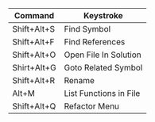 |Command	|Keystroke|
|---|---|
|Shift+Alt+S	|Find Symbol|
|Shift+Alt+F	|Find References|
|Shift+Alt+O	|Open File In Solution|
|Shirt+Alt+G	|Goto Related Symbol|
|Shift+Alt+R	|Rename|
|Alt+M	|List Functions in File|
|Shift+Alt+Q	|Refactor Menu|
